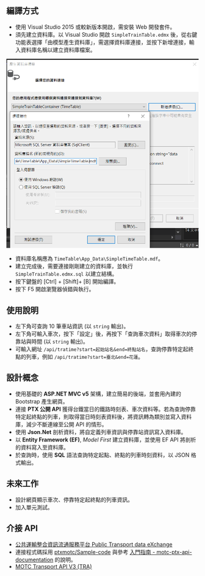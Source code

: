## 編譯方式

- 使用 Visual Studio 2015 或較新版本開啟，需安裝 Web 開發套件。
- 須先建立資料庫。以 Visual Studio 開啟 `SimpleTrainTable.edmx` 後，從右鍵功能表選擇「由模型產生資料庫」，需選擇資料庫連接，並按下新增連接，輸入資料庫名稱以建立資料庫檔案。

![新增資料庫視窗](doc/Add_database.png)

- 資料庫名稱應為 `TimeTable\App_Data\SimpleTimeTable.mdf`。
- 建立完成後，需要連接剛剛建立的資料庫，並執行 `SimpleTrainTable.edmx.sql` 以建立結構。
- 按下鍵盤的 [Ctrl] + [Shift]+ [B] 開始編譯。
- 按下 F5 開啟瀏覽器偵錯與執行。

## 使用說明

- 左下角可查詢 10 筆車站資訊 (以 `string` 輸出)。
- 左下角可輸入車次，按下「設定」後，再按下「查詢車次資料」取得車次的停靠站與時間 (以 `string` 輸出)。
- 可輸入網址 `/api/tratime?start=起始站名&end=終點站名`，查詢停靠特定起終點的列車，例如 `/api/tratime?start=臺北&end=花蓮`。

## 設計概念

- 使用基礎的 **ASP.NET MVC v5** 架構，建立簡易的後端，並套用內建的 Bootstrap 產生網頁。
- 連接 **PTX 公開 API** 獲得台鐵當日的鐵路時刻表、車次資料等。若為查詢停靠特定起終點的列車，則取得當日時刻表資料後，將資訊轉為類別並寫入資料庫，減少不斷連線至公開 API 的情形。
- 使用 **Json.Net** 剖析資料，將自定義列車資訊與停靠站資訊寫入資料庫。
- 以 **Entity Framework (EF)**, *Model First* 建立資料庫，並使用 EF API 將剖析的資料寫入至資料庫。
- 於查詢時，使用 **SQL** 語法查詢特定起點、終點的列車時刻資料，以 JSON 格式輸出。

## 未來工作

- 設計網頁顯示車次、停靠特定起終點的列車資訊。
- 加入單元測試。

## 介接 API

- [公共運輸整合資訊流通服務平台 Public Transport data eXchange](https://ptx.transportdata.tw/PTX/)
- 連接程式碼採用 [ptxmotc/Sample-code](https://github.com/ptxmotc/Sample-code) 與參考 [入門指南 - motc-ptx-api-documentation](https://motc-ptx-api-documentation.gitbook.io/motc-ptx-api-documentation/) 的說明。
- [MOTC Transport API V3 (TRA)](https://ptx.transportdata.tw/MOTC?t=Rail&v=3#/)